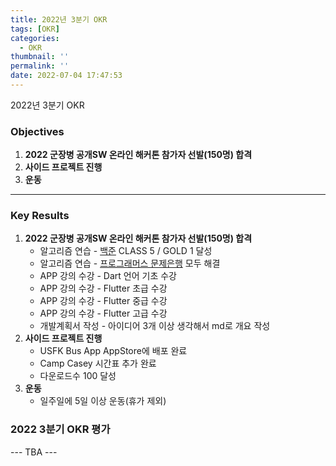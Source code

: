 ```yaml
---
title: 2022년 3분기 OKR
tags: [OKR]
categories:
  - OKR
thumbnail: ''
permalink: ''
date: 2022-07-04 17:47:53
---
```


2022년 3분기 OKR

<!-- excerpt -->
<!-- toc -->

### Objectives

1. **2022 군장병 공개SW 온라인 해커톤 참가자 선발(150명) 합격**
1. **사이드 프로젝트 진행**
1. **운동**

---

### Key Results

1. **2022 군장병 공개SW 온라인 해커톤 참가자 선발(150명) 합격**
   - 알고리즘 연습 - [백준](https://solved.ac/profile/oxcarxierra) CLASS 5 / GOLD 1 달성
   - 알고리즘 연습 - [프로그래머스 문제은행](https://school.programmers.co.kr/app/courses/14092/dashboard) 모두 해결
   - APP 강의 수강 - Dart 언어 기초 수강
   - APP 강의 수강 - Flutter 초급 수강
   - APP 강의 수강 - Flutter 중급 수강
   - APP 강의 수강 - Flutter 고급 수강
   - 개발계획서 작성 - 아이디어 3개 이상 생각해서 md로 개요 작성
1. **사이드 프로젝트 진행**
   - USFK Bus App AppStore에 배포 완료
   - Camp Casey 시간표 추가 완료
   - 다운로드수 100 달성
1. **운동**
   - 일주일에 5일 이상 운동(휴가 제외)

### 2022 3분기 OKR 평가

--- TBA ---
